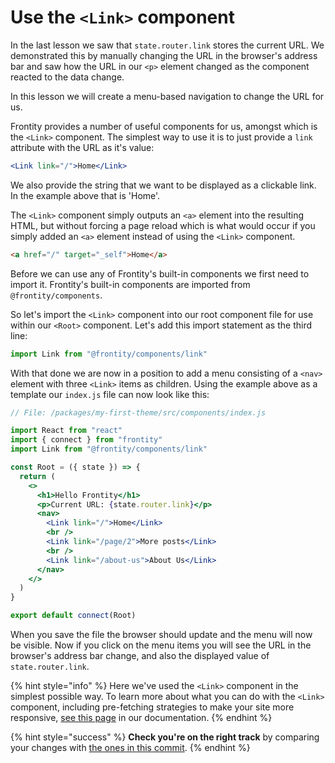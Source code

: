 # Use the `<Link>` component

In the last lesson we saw that `state.router.link` stores the current URL. We demonstrated this by manually changing the URL in the browser's address bar and saw how the URL in our `<p>` element changed as the component reacted to the data change.

In this lesson we will create a menu-based navigation to change the URL for us.

Frontity provides a number of useful components for us, amongst which is the `<Link>` component. The simplest way to use it is to just provide a `link` attribute with the URL as it's value:

```jsx
<Link link="/">Home</Link>
```

We also provide the string that we want to be displayed as a clickable link. In the example above that is 'Home'.

The `<Link>` component simply outputs an `<a>` element into the resulting HTML, but without forcing a page reload which is what would occur if you simply added an `<a>` element instead of using the `<Link>` component.

```html
<a href="/" target="_self">Home</a>
```

Before we can use any of Frontity's built-in components we first need to import it. Frontity's built-in components are imported from `@frontity/components`.

So let's import the `<Link>` component into our root component file for use within our `<Root>` component. Let's add this import statement as the third line:

```jsx
import Link from "@frontity/components/link"
```

With that done we are now in a position to add a menu consisting of a `<nav>` element with three `<Link>` items as children. Using the example above as a template our `index.js` file can now look like this:

```jsx
// File: /packages/my-first-theme/src/components/index.js

import React from "react"
import { connect } from "frontity"
import Link from "@frontity/components/link"

const Root = ({ state }) => {
  return (
    <>
      <h1>Hello Frontity</h1>
      <p>Current URL: {state.router.link}</p>
      <nav>
        <Link link="/">Home</Link>
        <br />
        <Link link="/page/2">More posts</Link>
        <br />
        <Link link="/about-us">About Us</Link>
      </nav>
    </>
  )
}

export default connect(Root)
```

When you save the file the browser should update and the menu will now be visible. Now if you click on the menu items you will see the URL in the browser's address bar change, and also the displayed value of `state.router.link`.

{% hint style="info" %}
Here we've used the `<Link>` component in the simplest possible way. To learn more about what you can do with the `<Link>` component, including pre-fetching strategies to make your site more responsive, [see this page](https://docs.frontity.org/api-reference-1/frontity-components#link) in our documentation.
{% endhint %}

{% hint style="success" %}
**Check you're on the right track** by comparing your changes with [the ones in this commit](https://github.com/frontity-demos/tutorial-hello-frontity/commit/b39ec137650bc32b9b08d2dd2832599acc3841e3).
{% endhint %}
